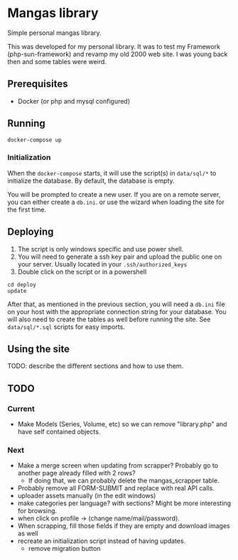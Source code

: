 # Mangas library

Simple personal mangas library.

This was developed for my personal library. It was to test my Framework (php-sun-framework) and revamp 
my old 2000 web site. I was young back then and some tables were weird.

## Prerequisites

* Docker (or php and mysql configured)

## Running

```Shell
docker-compose up
```

### Initialization

When the ``docker-compose`` starts, it will use the script(s) in ``data/sql/*`` to
initialize the database. By default, the database is empty.

You will be prompted to create a new user. If you are on a remote server, you can
either create a ``db.ini``. or use the wizard when loading the site for the first time.

## Deploying

1. The script is only windows specific and use power shell.
1. You will need to generate a ssh key pair and upload the public one on your server. Usually located in your ``.ssh/authorized_keys``
1. Double click on the script or in a powershell

```Shell
cd deploy
update
```

After that, as mentioned in the previous section, you will need a ``db.ini`` file on your host 
with the appropriate connection string for your database. You will also need to create 
the tables as well before running the site. See ``data/sql/*.sql`` scripts for easy imports.

## Using the site

TODO: describe the different sections and how to use them.

## TODO

### Current

* Make Models (Series, Volume, etc) so we can remove "library.php" and have self contained objects.


### Next

* Make a merge screen when updating from scrapper? Probably go to another page already filled with 2 rows?
    * If doing that, we can probably delete the mangas_scrapper table.
* Probably remove all FORM-SUBMIT and replace with real API calls.
* uploader assets manually (in the edit windows)
* make categories per language? with sections? Might be more interesting for browsing.
* when click on profile -> (change name/mail/password).
* When scrapping, fill those fields if they are empty and download images as well
* recreate an initialization script instead of having updates.
    * remove migration button
